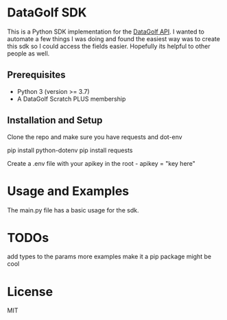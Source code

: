 # DataGolf SDK

This is a Python SDK implementation for the [DataGolf API](https://datagolf.com/api-access). I wanted to automate a few things I was doing and found the easiest way was to create this sdk so I could access the fields easier. Hopefully its helpful to other people as well.

## Prerequisites

- Python 3 (version >= 3.7)
- A DataGolf Scratch PLUS membership

## Installation and Setup

Clone the repo and make sure you have requests and dot-env

pip install python-dotenv
pip install requests

Create a .env file with your apikey in the root -
apikey = "key here"

# Usage and Examples

The main.py file has a basic usage for the sdk.


# TODOs

add types to the params
more examples
make it a pip package might be cool

# License

MIT

